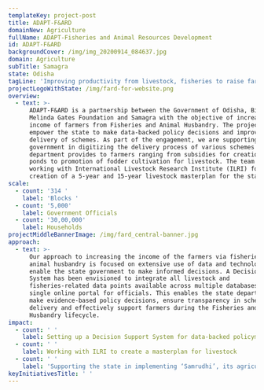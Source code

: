 ```yaml
---
templateKey: project-post
title: ADAPT-F&ARD
domainNew: Agriculture
fullName: ADAPT-Fisheries and Animal Resources Development
id: ADAPT-F&ARD
backgroundCover: /img/img_20200914_084637.jpg
domain: Agriculture
subTitle: Samagra
state: Odisha
tagLine: 'Improving productivity from livestock, fisheries to raise farmer income'
projectLogoWithState: /img/fard-for-website.png
overview:
  - text: >-
      ADAPT-F&ARD is a partnership between the Government of Odisha, Bill &
      Melinda Gates Foundation and Samagra with the objective of increasing the
      income of farmers from Fisheries and Animal Husbandry. The project aims to
      empower the state to make data-backed policy decisions and improve the
      delivery of schemes. As part of the engagement, we are supporting the
      government in digitizing the delivery process of various schemes that the
      department provides to farmers ranging from subsidies for creation of fish
      ponds to promotion of fodder cultivation for livestock. The team is also
      working with International Livestock Research Institute (ILRI) for
      creation of a 5-year and 15-year livestock masterplan for the state.
scale:
  - count: '314 '
    label: 'Blocks '
  - count: '5,000'
    label: Government Officials
  - count: '30,00,000'
    label: Households
projectMiddleBannerImage: /img/fard_central-banner.jpg
approach:
  - text: >-
      Our approach to increasing the income of the farmers via fisheries and
      animal husbandry is focused on extensive use of data and technology to
      enable the state government to make informed decisions. A Decision Support
      System has been envisioned to integrate all livestock and
      fisheries-related data points available across multiple databases on a
      single online portal for officials. This enables the state department to
      make evidence-based policy decisions, ensure transparency in scheme
      delivery and effectively support farmers during the Fisheries and Animal
      Husbandry lifecycle. 
impact:
  - count: ' '
    label: Setting up a Decision Support System for data-backed policymaking
  - count: ' '
    label: Working with ILRI to create a masterplan for livestock
  - count: ' '
    label: 'Supporting the state in implementing ‘Samrudhi’, its agriculture policy'
keyInitiativesTitle: ' '
---
```


